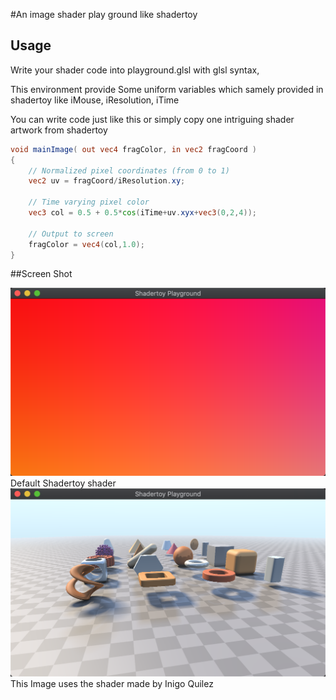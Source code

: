 #An image shader play ground like shadertoy

## Usage

Write your shader code into playground.glsl with glsl syntax,

This environment provide Some uniform variables which samely provided in shadertoy like iMouse, iResolution, iTime

You can write code just like this or simply copy one intriguing shader artwork from shadertoy

```glsl
void mainImage( out vec4 fragColor, in vec2 fragCoord )
{
    // Normalized pixel coordinates (from 0 to 1)
    vec2 uv = fragCoord/iResolution.xy;

    // Time varying pixel color
    vec3 col = 0.5 + 0.5*cos(iTime+uv.xyx+vec3(0,2,4));

    // Output to screen
    fragColor = vec4(col,1.0);
}
```

##Screen Shot

![Image](https://github.com/WeakKnight/shader_toy_playground/blob/master/ScreenShot0.png?raw=true)
Default Shadertoy shader
![Image](https://github.com/WeakKnight/shader_toy_playground/blob/master/ScreenShot1.png?raw=true)
This Image uses the shader made by Inigo Quilez

